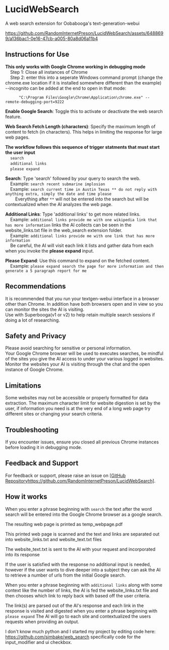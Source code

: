 # LucidWebSearch
A web search extension for Oobabooga's text-generation-webui


https://github.com/RandomInternetPreson/LucidWebSearch/assets/6488699/a136bac1-0e16-47cb-a005-80a8d06a11b4

## Instructions for Use
**This only works with Google Chrome working in debugging mode**  
          &nbsp;&nbsp;&nbsp;&nbsp;Step 1: Close all instances of Chrome  
          &nbsp;&nbsp;&nbsp;&nbsp;Step 2: enter this into a seperate Windows command prompt (change the chrome.exe location if it is installed somewhere different than the example) --incognito can be             added at the end to open in that mode:
          
          "C:\Program Files\Google\Chrome\Application\chrome.exe" --remote-debugging-port=9222 
          
**Enable Google Search**: Toggle this to activate or deactivate the web search feature.

**Web Search Fetch Length (characters)**: Specify the maximum length of content to fetch (in characters). This helps in limiting the response for large web pages.

**The workflow follows this sequence of trigger statments that must start the user input**  
          &nbsp;&nbsp;&nbsp;&nbsp;`search`  
          &nbsp;&nbsp;&nbsp;&nbsp;`additional links`  
          &nbsp;&nbsp;&nbsp;&nbsp;`please expand` 
          
**Search**: Type 'search' followed by your query to search the web.  
          &nbsp;&nbsp;&nbsp;&nbsp;Example: `search recent submarine implosion`  
          &nbsp;&nbsp;&nbsp;&nbsp;Example: `search current time in Austin Texas ** do not reply with anything extra, simply the date and time please`  
          &nbsp;&nbsp;&nbsp;&nbsp;&nbsp;&nbsp;&nbsp;&nbsp;Everything after `**` will not be entered into the search but will be contextualized when the AI analyzes the web page.
          
**Additional Links**: Type 'additional links' to get more related links.  
          &nbsp;&nbsp;&nbsp;&nbsp;Example: `additional links provide me with one wikipedia link that has more information` links the AI collects can be seen in the website_links.txt file in the web_search extension folder.  
          &nbsp;&nbsp;&nbsp;&nbsp;Example: `additional links provide me with one link that has more information`          
          &nbsp;&nbsp;&nbsp;&nbsp;Be careful, the AI will visit each link it lists and gather data from each when you invoke the **please expand** input.  
          
**Please Expand**: Use this command to expand on the fetched content.  
          &nbsp;&nbsp;&nbsp;&nbsp;Example: `please expand search the page for more information and then generate a 5 paragraph report for me`  
          
## Recommendations
It is recommended that you run your textgen-webui interface in a browser other than Chrome.  In addition have both browsers open and in view so you can monitor the sites the AI is visiting.  
Use with Superbooga(v1 or v2) to help retain multiple search sessions if doing a lot of researching.
        
## Safety and Privacy
Please avoid searching for sensitive or personal information.  
Your Google Chrome browser will be used to executes searches, be mindful of the sites you give the AI access to under your various logged in websites.  Monitor the websites your AI is visiting through the chat and the open instance of Google Chrome.  

## Limitations
Some websites may not be accessible or properly formatted for data extraction.
The maximum character limit for website digestion is set by the user, if information you need is at the very end of a long web page try different sites or changing your search criteria.

## Troubleshooting
If you encounter issues, ensure you closed all previous Chrome instances before loading it in debugging mode.

## Feedback and Support
For feedback or support, please raise an issue on [[GitHub Repository](https://github.com/RandomInternetPreson/LucidWebSearch)https://github.com/RandomInternetPreson/LucidWebSearch].

## How it works
When you enter a phrase beginning with `search` the text after the word search will be entered into the Google Chrome browser as a google search.

The resulting web page is printed as temp_webpage.pdf

This printed web page is scanned and the text and links are separated out into website_links.txt and website_text.txt files

The website_text.txt is sent to the AI with your request and incorporated into its response

If the user is satisfied with the response no additional input is needed, however if the user wants to dive deeper into a subject they can ask the AI to retrieve a number of urls from the initial Google search.

When you enter a phrase beginning with `additional links` along with some context like the number of links, the AI is fed the website_links.txt file and then chooses which link to reply back with based off the user criteria.

The link(s) are parsed out of the AI's response and each link in the response is visited and digested when you enter a phrase beginning with `please expand` The AI will go to each site and contextualized the users requests when providing an output.

I don't know much python and I started my project by editing code here: https://github.com/simbake/web_search specifically code for the input_modifier and ui checkbox.
